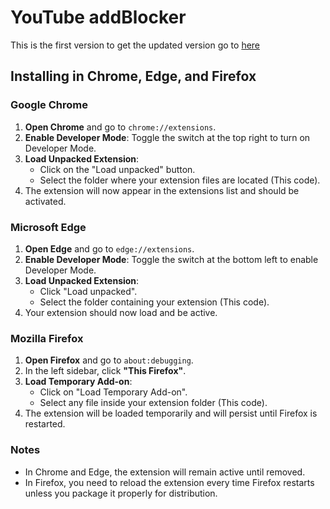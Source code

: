 # YouTube addBlocker
This is the first version to get the updated version go to [here](https://github.com/TheOrangeCow/Add_blocker)
## Installing in Chrome, Edge, and Firefox

### Google Chrome

1. **Open Chrome** and go to `chrome://extensions`.
2. **Enable Developer Mode**: Toggle the switch at the top right to turn on Developer Mode.
3. **Load Unpacked Extension**:
   - Click on the "Load unpacked" button.
   - Select the folder where your extension files are located (This code).
4. The extension will now appear in the extensions list and should be activated.

### Microsoft Edge

1. **Open Edge** and go to `edge://extensions`.
2. **Enable Developer Mode**: Toggle the switch at the bottom left to enable Developer Mode.
3. **Load Unpacked Extension**:
   - Click "Load unpacked".
   - Select the folder containing your extension (This code).
4. Your extension should now load and be active.

### Mozilla Firefox

1. **Open Firefox** and go to `about:debugging`.
2. In the left sidebar, click **"This Firefox"**.
3. **Load Temporary Add-on**:
   - Click on "Load Temporary Add-on".
   - Select any file inside your extension folder (This code).
4. The extension will be loaded temporarily and will persist until Firefox is restarted.

### Notes
- In Chrome and Edge, the extension will remain active until removed.
- In Firefox, you need to reload the extension every time Firefox restarts unless you package it properly for distribution.
